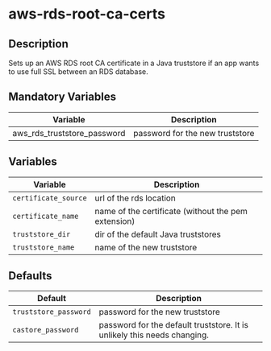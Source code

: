 # aws-rds-root-ca-certs

## Description
Sets up an AWS RDS root CA certificate in a Java truststore if an app wants to use full SSL between an RDS database.

## Mandatory Variables
| Variable | Description |
| - | - |
| aws_rds_truststore_password | password for the new truststore |

## Variables
| Variable | Description |
| - | - |
| `certificate_source` | url of the rds location |
| `certificate_name` | name of the certificate (without the pem extension) |
| `truststore_dir` | dir of the default Java truststores |
| `truststore_name` | name of the new truststore |

## Defaults
| Default | Description |
| - | - |
| `truststore_password` | password for the new truststore |
| `castore_password` | password for the default truststore. It is unlikely this needs changing. |
